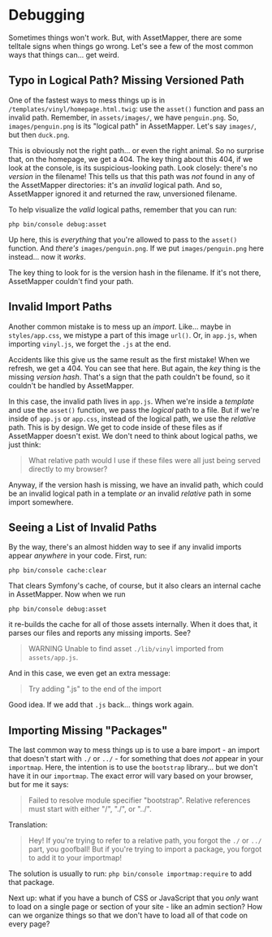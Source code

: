 # Debugging

Sometimes things won't work. But, with AssetMapper, there are some telltale signs
when things go wrong. Let's see a few of the most common ways that things can...
get weird.

## Typo in Logical Path? Missing Versioned Path

One of the fastest ways to mess things up is in
`/templates/vinyl/homepage.html.twig`: use the `asset()` function and pass
an invalid path. Remember, in `assets/images/`, we have `penguin.png`. So,
`images/penguin.png` is its "logical path" in AssetMapper. Let's say `images/`,
but then `duck.png`.

This is obviously not the right path... or even the right animal. So no surprise that,
on the homepage, we get a 404. The key thing about this 404, if we look at the
console, is its suspicious-looking path. Look closely: there's no *version* in the
filename! This tells us that this path was *not* found in any of the AssetMapper
directories: it's an *invalid* logical path. And so, AssetMapper ignored it and
returned  the raw, unversioned filename.

To help visualize the *valid* logical paths, remember that you can run:

```terminal
php bin/console debug:asset
```

Up here, this is *everything* that you're allowed to pass to the `asset()` function.
And *there's* `images/penguin.png`. If we put `images/penguin.png` here
instead... now it *works*.

The key thing to look for is the version hash in the filename. If it's not there,
AssetMapper couldn't find your path.

## Invalid Import Paths

Another common mistake is to mess up an *import*. Like... maybe in
`styles/app.css`, we mistype a part of this image `url()`. Or, in `app.js`,
when importing `vinyl.js`, we forget the `.js` at the end.

Accidents like this give us the same result as the first mistake! When we refresh,
we get a 404. You can see that here. But again, the *key* thing
is the missing *version hash*. That's a sign that the path couldn't be found, so
it couldn't be handled by AssetMapper.

In this case, the invalid path lives in `app.js`. When we're inside a *template*
and use the `asset()` function, we pass the *logical* path to a file. But if we're
inside of `app.js` or `app.css`, instead of the logical path, we use the
*relative* path. This is by design. We get to code inside of these files as if
AssetMapper doesn't exist. We don't need to think about logical paths, we
just think:

> What relative path would I use if these files were all just being served directly
> to my browser?

Anyway, if the version hash is missing, we have an invalid path, which could be
an invalid logical path in a template *or* an invalid *relative* path in some
import somewhere.

## Seeing a List of Invalid Paths

By the way, there's an almost hidden way to see if any invalid imports appear
*anywhere* in your code. First, run:

```terminal
php bin/console cache:clear
```

That clears Symfony's cache, of course, but it also clears an internal cache in
AssetMapper. Now when we run

```terminal
php bin/console debug:asset
```

it re-builds the cache for all of those assets internally. When it does that, it
parses our files and reports any missing imports. See?

> WARNING Unable to find asset `./lib/vinyl` imported from `assets/app.js`.

And in this case, we even get an extra message:

> Try adding ".js" to the end of the import

Good idea. If we add that `.js` back... things work again.

## Importing Missing "Packages"

The last common way to mess things up is to use a bare import - an import that doesn't
start with `./` or `../` - for something that does *not* appear in your `importmap`.
Here, the intention is to use the `bootstrap` library... but we don't have it in
our `importmap`. The exact error will vary based on your browser, but for me it says:

> Failed to resolve module specifier "bootstrap". Relative references must start with
> either "/", "./", or "../".

Translation:

> Hey! If you're trying to refer to a relative path, you forgot the `./` or `../`
> part, you goofball! But if you're trying to import a package, you forgot to
> add it to your importmap!

The solution is usually to run: `php bin/console importmap:require` to add
that package.

Next up: what if you have a bunch of CSS or JavaScript that you *only* want to
load on a single page or section of your site - like an admin section? How can
we organize things so that we don't have to load all of that code on every page?
